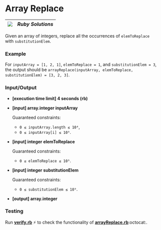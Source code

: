 # Array Replace
| ![](https://app.codesignal.com/user-icons/languages/rb.svg) | ***Ruby Solutions*** |
|---|---|

Given an array of integers, replace all the occurrences of `elemToReplace` with `substitutionElem`.

### Example

For `inputArray = [1, 2, 1]`, `elemToReplace = 1`, and `substitutionElem = 3`, the output should be
`arrayReplace(inputArray, elemToReplace, substitutionElem) = [3, 2, 3]`.

### Input/Output

- **[execution time limit] 4 seconds (rb)**


- **[input] array.integer inputArray**

  Guaranteed constraints:
  - `0 ≤ inputArray.length ≤ 10⁴`,
  - `0 ≤ inputArray[i] ≤ 10⁹`.


- **[input] integer elemToReplace**

  Guaranteed constraints:
  - `0 ≤ elemToReplace ≤ 10⁹`.


- **[input] integer substitutionElem**

  Guaranteed constraints:
  - `0 ≤ substitutionElem ≤ 10⁹`.


- **[output] array.integer**


### Testing

Run [**verify.rb**](./verify.rb) :zap: to check the functionality of [**arrayReplace.rb**](./arrayReplace.rb):octocat:.
